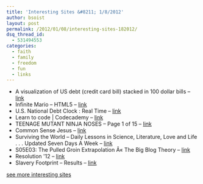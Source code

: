 ```yaml
---
title: 'Interesting Sites &#8211; 1/8/2012'
author: bsoist
layout: post
permalink: /2012/01/08/interesting-sites-182012/
dsq_thread_id:
  - 531494553
categories:
  - faith
  - family
  - freedom
  - fun
  - links
---
```

  * A visualization of US debt (credit card bill) stacked in 100 dollar bills &#8211; [link][1] 
  * Infinite Mario &#8211; HTML5 &#8211; [link][2] 
  * U.S. National Debt Clock : Real Time &#8211; [link][3] 
  * Learn to code | Codecademy &#8211; [link][4] 
  * TEENAGE MUTANT NINJA NOSES &#8211; Page 1 of 15 &#8211; [link][5] 
  * Common Sense Jesus &#8211; [link][6] 
  * Surviving the World &#8211; Daily Lessons in Science, Literature, Love and Life . . . Updated Seven Days A Week &#8211; [link][7] 
  * S05E03: The Pulled Groin Extrapolation Â« The Big Blog Theory &#8211; [link][8] 
  * Resolution '12 &#8211; [link][9] 
  * Slavery Footprint &#8211; Results &#8211; [link][10] 

[see more interesting sites][11]

 [1]: http://www.wtfnoway.com/
 [2]: http://mario.fromlifetodeath.com/
 [3]: http://www.usdebtclock.org/
 [4]: http://www.codecademy.com/#!/exercise/2
 [5]: http://teenagemutantninjanoses.tumblr.com/
 [6]: http://commonsensejesus.tumblr.com/
 [7]: http://survivingtheworld.net/
 [8]: http://thebigblogtheory.wordpress.com/2011/09/30/s05e03-the-pulled-groin-extrapolation/
 [9]: http://resolution12.tumblr.com/
 [10]: http://slaveryfootprint.org/results/#results
 [11]: http://delicious.com/bsoist/s
